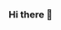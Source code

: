 ### Hi there 👋

<!--
**ImGreY8/ImGreY8** is a ✨ _special_ ✨ repository because its `README.md` (this file) appears on your GitHub profile.

Here are some ideas to get you started:

- 🔭 I’m currently working on game development.
- 🌱 I’m currently learning python.
- 👯 I’m looking to collaborate on ...
- 🤔 I’m looking for help with game devs.
- 💬 Ask me about anything related to python.
- 📫 How to reach me: amanarjunilag@gmail.com
- 😄 Pronouns: Aman.
- ⚡ Fun fact: i love calisthenics.
-->
